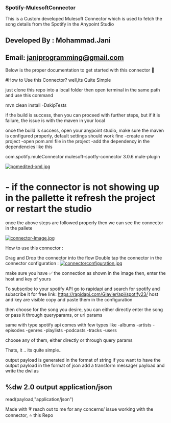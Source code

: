 ### Spotify-MulesoftConnector
This is a Custom developed Mulesoft Connector which is used to fetch the song details from the Spotify in the Anypoint Studio

## Developed By : Mohammad.Jani
## Email: janiprogramming@gmail.com
Below is the proper documentation to get started with this connector 💝

#How to Use this Connector?
well,its Quite Simple

just clone this repo into a local folder
then open terminal in the same path and use this command

mvn clean install -DskipTests

if the build is success, then you can proceed with further steps, but if it is failure, the issue is with the maven in your local 

once the build is success, open your anypoint studio, make sure the maven is configured properly, default settings should work fine
  -create a new project
  -open pom.xml file in the project 
  -add the dependency in the dependencies like this

<dependency>
	<groupId>com.spotify.muleConnector</groupId>
	<artifactId>mulesoft-spotfy-connector</artifactId>
	<version>3.0.6	</version>
	<classifier>mule-plugin</classifier>
</dependency>


[![pomedited-xml.jpg](https://i.postimg.cc/3NbTSs1W/pomedited-xml.jpg)](https://postimg.cc/Fkc81n2Q)


# - if the connector is not showing up in the pallette it refresh the project or restart the studio

once the above steps are followed properly then we can see the connector in the pallete 

[![connector-Image.jpg](https://i.postimg.cc/JnX866gQ/connector-Image.jpg)](https://postimg.cc/qhpWgLpt)

How to use this connector :

Drag and Drop the connector into the flow
Double tap the connector
in the connector configuration : 
[![connectorconfiguration.jpg](https://i.postimg.cc/593PL5KY/connectorconfiguration.jpg)](https://postimg.cc/7b5Myzkw)
   
   make sure you have ✅ the connection as shown in the image then, 
   enter the host and key of yours
   
 To subscribe to your spotify API go to rapidapi and search for spotify and subscribe it for free
 link:  https://rapidapi.com/Glavier/api/spotify23/
 host and key are visible copy and paste them in the configuration
 
 then choose for the song you desire,
 you can either directly enter the song or pass it through queryparams, or uri params
 
 same with type 
 spotify api comes with few types like
  	-albums
	-artists
	-episodes
	-genres
	-playlists
	-podcasts
	-tracks
	-users
	
choose any of them, either directly or through query params

Thats, it .. its quite simple.. 

output payload is generated in the format of string
if you want to have the output payload in the format of json add a transform message/ payload and write the dwl as 

%dw 2.0
output application/json
---
read(payload,"application/json")
   
  
  Made with 💗
  reach out to me for any concerns/ issue working with the connector, 
  ⭐️ this Repo


